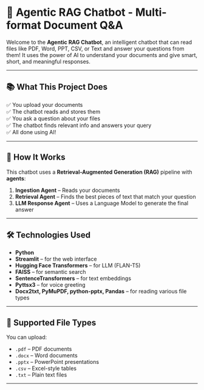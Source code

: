 # 🤖 Agentic RAG Chatbot - Multi-format Document Q&A

Welcome to the **Agentic RAG Chatbot**, an intelligent chatbot that can read files like PDF, Word, PPT, CSV, or Text and answer your questions from them! It uses the power of AI to understand your documents and give smart, short, and meaningful responses.

---

## 📚 What This Project Does

✅ You upload your documents  
✅ The chatbot reads and stores them  
✅ You ask a question about your files  
✅ The chatbot finds relevant info and answers your query  
✅ All done using AI!

---

## 🧠 How It Works

This chatbot uses a **Retrieval-Augmented Generation (RAG)** pipeline with **agents**:

1. **Ingestion Agent** – Reads your documents  
2. **Retrieval Agent** – Finds the best pieces of text that match your question  
3. **LLM Response Agent** – Uses a Language Model to generate the final answer

---

## 🛠️ Technologies Used

- **Python**
- **Streamlit** – for the web interface
- **Hugging Face Transformers** – for LLM (FLAN-T5)
- **FAISS** – for semantic search
- **SentenceTransformers** – for text embeddings
- **Pyttsx3** – for voice greeting
- **Docx2txt, PyMuPDF, python-pptx, Pandas** – for reading various file types

---

## 📁 Supported File Types

You can upload:
- `.pdf` – PDF documents  
- `.docx` – Word documents  
- `.pptx` – PowerPoint presentations  
- `.csv` – Excel-style tables  
- `.txt` – Plain text files

---

